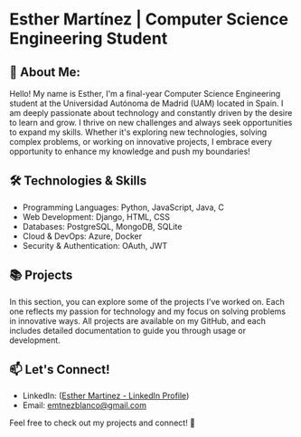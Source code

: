 # Esther Martínez | Computer Science Engineering Student


## 🚀 About Me: 
Hello! My name is Esther, I'm a final-year Computer Science Engineering student at the Universidad Autónoma de Madrid (UAM) located in Spain. I am deeply passionate about technology and constantly driven by the desire to learn and grow. I thrive on new challenges and always seek opportunities to expand my skills. Whether it's exploring new technologies, solving complex problems, or working on innovative projects, I embrace every opportunity to enhance my knowledge and push my boundaries!

## 🛠️ Technologies & Skills

- Programming Languages: Python, JavaScript, Java, C
- Web Development: Django, HTML, CSS
- Databases: PostgreSQL, MongoDB, SQLite
- Cloud & DevOps: Azure, Docker
- Security & Authentication: OAuth, JWT

## 📚 Projects
In this section, you can explore some of the projects I’ve worked on. Each one reflects my passion for technology and my focus on solving problems in innovative ways. All projects are available on my GitHub, and each includes detailed documentation to guide you through usage or development. 

## 📫 Let's Connect!
- LinkedIn: ([Esther Martinez - LinkedIn Profile](https://www.linkedin.com/in/esther-mart%C3%ADnez-blanco-8744b5306/))
- Email: emtnezblanco@gmail.com

Feel free to check out my projects and connect! 🚀
